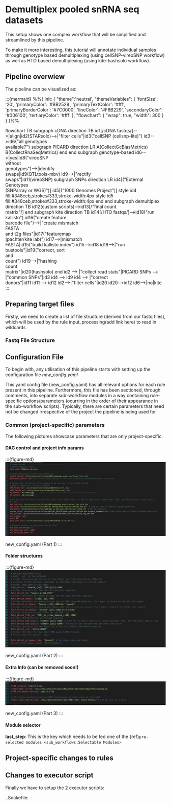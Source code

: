 # Demultiplex pooled snRNA seq datasets

This setup shows one complex workflow that will be simplified and streamlined by this pipeline. 

To make it more interesting, this tutorial will annotate individual samples through genotype based demultiplexing (using cellSNP-vireoSNP workflow) as well as HTO based demultiplexing (using kite-hashsolo workflow).

## Pipeline overwiew

The pipeline can be visualized as:

:::{mermaid}
%%{
  init: {
    "theme":'neutral',
      "themeVariables": {
        'fontSize': '20',
        'primaryColor': '#BB2528',
        'primaryTextColor': '#fff',
        'primaryBorderColor': '#7C0000',
        'lineColor': '#F8B229',
        'secondaryColor': '#006100',
        'tertiaryColor': '#fff'
      },
    "flowchart": { "wrap": true, "width": 300 }
  }
}%%

flowchart TB
  subgraph cDNA
    direction TB
    id1[/cDNA fastqs/]-->|align|id2(STARsolo)-->|"filter cells"|id3("cellSNP (cellsnp-lite)")
    id3-->id6{"all genotypes<br/>available?"}
    subgraph PICARD
      direction LR
      A(CollectGcBiasMetrics)
      B(CollectRnaSeqMetrics)
    end
  end
  subgraph genotype-based
    id6-->|yes|id8("vireoSNP<br/>without<br/>genotypes")-->|identify<br/>swaps|id9(QTLtools-mbv)
    id9-->|"rectify<br/>swaps"|id11(vireoSNP)
    subgraph SNPs
      direction LR
      id4[("External Genotypes <br/>(SNParray or WGS)")]
      id5[("1000 Genomes Project")]
      style id4 fill:#348ceb,stroke:#333,stroke-width:4px
      style id5 fill:#348ceb,stroke:#333,stroke-width:4px
    end
  end
  subgraph demultiplex
    direction TB
    id12(custom scripts)-->id13[/"final count<br/>matrix"/]
  end
  subgraph kite
    direction TB
    id14[/HTO fastqs/]-->id18("run kallisto")
    id16("create feature<br/>barcode file")-->|"create mismatch<br/>FASTA<br/> and t2g files"|id17("featuremap<br/>(pachter/kite lab)")
    id17-->|mismatch<br/>FASTA|id15("build kallisto index")
    id15-->id18
    id18-->|"run bustools"|id19("correct, sort<br/>and<br/>count")
    id19-->|"hashing<br/>count<br/>matrix"|id20(hashsolo)
  end
  id2 --> |"collect read stats"|PICARD
  SNPs --> |"common SNPs"|id3
  id4 --> id9
  id4 --> |"correct<br/>donors"|id11
  id11 --> id12
  id2-->|"filter cells"|id20
  id20-->id12
  id6-->|no|kite
:::

## Preparing target files

Firstly, we need to create a list of file structure (derived from our fastq files), which will be used by the rule input_processing(add link here) to read in wildcards

### Fastq File Structure


## Configuration File

To begin with, any utilisation of this pipeline starts with setting up the configuration file *new_config.yaml*

This yaml config file (new_config.yaml) has all relevant options for each rule present in this pipeline. Furthermore, this file has been sectioned, through comments, into separate sub-workflow modules in a way containing rule-specific options/parameters (ocurring in the order of their appearance in the sub-workflow scripts). Typically, there are certain parameters that need not be changed irrespective of the project the pipeline is being used for

### Common (project-specific) parameters

The following pictures showcase parameters that are only project-specific.

#### DAG control and project info params

:::{figure-md}
![fig1](../../images/new_config1.png)

new_config.yaml (Part 1)
:::

#### Folder structures

:::{figure-md}
![fig2](../../images/new_config2.png)

new_config.yaml (Part 2)
:::

#### Extra Info (can be removed soon!)

:::{figure-md}
![fig3](../../images/new_config3.png)

new_config.yaml (Part 3)
:::

#### Module selector

**last_step**:
    This is the key which needs to be fed one of the {ref}`pre-selected modules <sub_workflows:Selectable Modules>`

## Project-specific changes to rules

## Changes to executor script

Finally we have to setup the 2 executor scripts:

..Snakefile:


